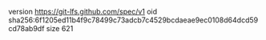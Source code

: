 version https://git-lfs.github.com/spec/v1
oid sha256:6f1205ed11b4f9c78499c73adcb7c4529bcdaeae9ec0108d64dcd59cd78ab9df
size 621
